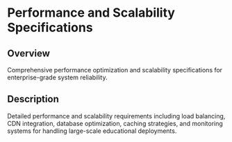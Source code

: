 # Performance and Scalability Specifications

## Overview
Comprehensive performance optimization and scalability specifications for enterprise-grade system reliability.

## Description
Detailed performance and scalability requirements including load balancing, CDN integration, database optimization, caching strategies, and monitoring systems for handling large-scale educational deployments.
